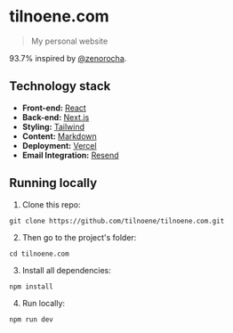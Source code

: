 # tilnoene.com
> My personal website

93.7% inspired by [@zenorocha](https://github.com/zenorocha).

## Technology stack
- **Front-end:** [React](https://react.dev/)
- **Back-end:** [Next.js](https://nextjs.org/)
- **Styling:** [Tailwind](https://tailwindcss.com/)
- **Content:** [Markdown](https://daringfireball.net/projects/markdown/)
- **Deployment:** [Vercel](https://vercel.com/)
- **Email Integration:** [Resend](https://resend.com/)

## Running locally

1. Clone this repo:

```
git clone https://github.com/tilnoene/tilnoene.com.git
```

2. Then go to the project's folder:

```
cd tilnoene.com
```

3. Install all dependencies:

```
npm install
```

4. Run locally:

```
npm run dev
```
